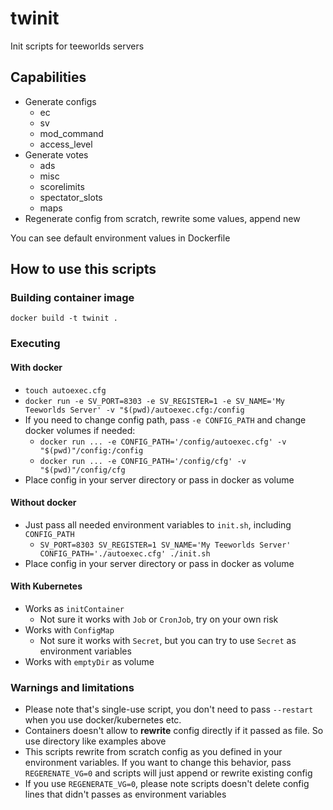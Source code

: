 # twinit
Init scripts for teeworlds servers

## Capabilities
+ Generate configs
  - ec
  - sv
  - mod_command
  - access_level
+ Generate votes
  - ads
  - misc
  - scorelimits
  - spectator_slots
  - maps
+ Regenerate config from scratch, rewrite some values, append new
  
You can see default environment values in Dockerfile

## How to use this scripts
### Building container image
` docker build -t twinit . `

### Executing
#### With docker
+ `touch autoexec.cfg `
+ `docker run -e SV_PORT=8303 -e SV_REGISTER=1 -e SV_NAME='My Teeworlds Server' -v "$(pwd)/autoexec.cfg:/config`
+ If you need to change config path, pass `-e CONFIG_PATH` and change docker volumes if needed:
  - `docker run ... -e CONFIG_PATH='/config/autoexec.cfg' -v "$(pwd)"/config:/config`
  - `docker run ... -e CONFIG_PATH='/config/cfg' -v "$(pwd)"/config/cfg`
+ Place config in your server directory or pass in docker as volume

#### Without docker
+ Just pass all needed environment variables to `init.sh`, including `CONFIG_PATH`
  - `SV_PORT=8303 SV_REGISTER=1 SV_NAME='My Teeworlds Server' CONFIG_PATH='./autoexec.cfg' ./init.sh`
+ Place config in your server directory or pass in docker as volume

#### With Kubernetes
+ Works as `initContainer`
  - Not sure it works with `Job` or `CronJob`, try on your own risk
+ Works with `ConfigMap`
  - Not sure it works with `Secret`, but you can try to use `Secret` as environment variables
+ Works with `emptyDir` as volume

### Warnings and limitations
+ Please note that's single-use script, you don't need to pass `--restart` when you use docker/kubernetes etc.
+ Containers doesn't allow to **rewrite** config directly if it passed as file. So use directory like examples above
+ This scripts rewrite from scratch config as you defined in your environment variables. If you want to change this behavior, pass `REGERENATE_VG=0` and scripts will just append or rewrite existing config
+ If you use `REGENERATE_VG=0`, please note scripts doesn't delete config lines that didn't passes as environment variables
